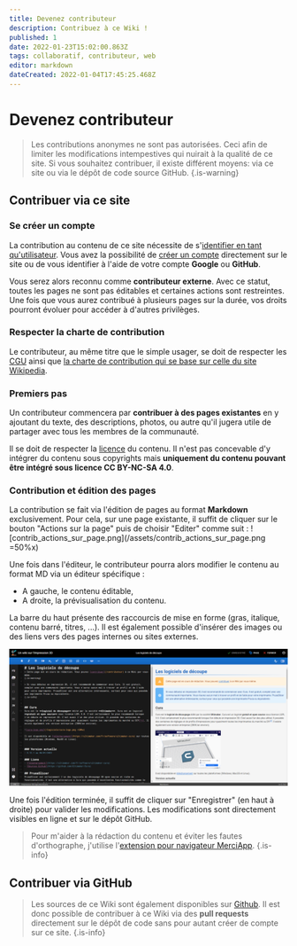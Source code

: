 ```yaml
---
title: Devenez contributeur
description: Contribuez à ce Wiki !
published: 1
date: 2022-01-23T15:02:00.863Z
tags: collaboratif, contributeur, web
editor: markdown
dateCreated: 2022-01-04T17:45:25.468Z
---
```


# Devenez contributeur
> Les contributions anonymes ne sont pas autorisées. Ceci afin de limiter les modifications intempestives qui nuirait à la qualité de ce site. Si vous souhaitez contribuer, il existe différent moyens: via ce site ou via le dépôt de code source GitHub.
{.is-warning}

## Contribuer via ce site
### Se créer un compte
La contribution au contenu de ce site nécessite de s'[identifier en tant qu'utilisateur](http://wiki3d.fr/login). Vous avez la possibilité de [créer un compte](http://wiki3d.fr/register) directement sur le site ou de vous identifier à l'aide de votre compte **Google** ou **GitHub**.

Vous serez alors reconnu comme **contributeur externe**. Avec ce statut, toutes les pages ne sont pas éditables et certaines actions sont restreintes. Une fois que vous aurez contribué à plusieurs pages sur la durée, vos droits pourront évoluer pour accéder à d'autres privilèges.

### Respecter la charte de contribution
Le contributeur, au même titre que le simple usager, se doit de respecter les [CGU](/cgu) ainsi que [la charte de contribution qui se base sur celle du site Wikipedia](https://fr.wikipedia.org/wiki/Wikip%C3%A9dia:Charte#:~:text=de%20l'int%C3%A9gration-,Le%20statut%20de%20la%20contribution,sp%C3%A9cialement%20la%20communaut%C3%A9%20des%20contributeurs.).

### Premiers pas
Un contributeur commencera par **contribuer à des pages existantes** en y ajoutant du texte, des descriptions, photos, ou autre qu'il jugera utile de partager avec tous les membres de la communauté.

Il se doit de respecter la [licence](/licence) du contenu. Il n'est pas concevable d'y intégrer du contenu sous copyrights mais **uniquement du contenu pouvant être intégré sous licence CC BY-NC-SA 4.0**.

### Contribution et édition des pages
La contribution se fait via l'édition de pages au format **Markdown** exclusivement. Pour cela, sur une page existante, il suffit de cliquer sur le bouton "Actions sur la page" puis de choisir "Editer" comme suit :
![contrib_actions_sur_page.png](/assets/contrib_actions_sur_page.png =50%x)

Une fois dans l'éditeur, le contributeur pourra alors modifier le contenu au format MD via un éditeur spécifique :
- A gauche, le contenu éditable,
- A droite, la prévisualisation du contenu.

La barre du haut présente des raccourcis de mise en forme (gras, italique, contenu barré, titres, ...).
Il est également possible d'insérer des images ou des liens vers des pages internes ou sites externes.

![contrib_editeur_md.png](/assets/contrib_editeur_md.png)

Une fois l'édition terminée, il suffit de cliquer sur "Enregistrer" (en haut à droite) pour valider les modifications. Les modifications sont directement visibles en ligne et sur le dépôt GitHub.

> Pour m'aider à la rédaction du contenu et éviter les fautes d'orthographe, j'utilise l'[extension pour navigateur MerciApp](https://www.merci-app.com/extension).
{.is-info}


## Contribuer via GitHub
> Les sources de ce Wiki sont également disponibles sur [Github](https://github.com/impression-3D/wiki). Il est donc possible de contribuer à ce Wiki via des **pull requests** directement sur le dépôt de code sans pour autant créer de compte sur ce site.
{.is-info}

